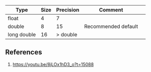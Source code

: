 

|Type           | Size 	                | Precision 	| Comment               |   	|
|-------------	|----------------------	|-------------- |-----------------------|---	|
| float  	    | 4 	                | 7 	        |   	                |   	|
| double 	    | 8 	                | 15 	        | Recommended default  	|   	|
| long double 	| 16 	                | > double 	    |   	                |   	|


## References

1. https://youtu.be/8jLOx1hD3_o?t=15088

